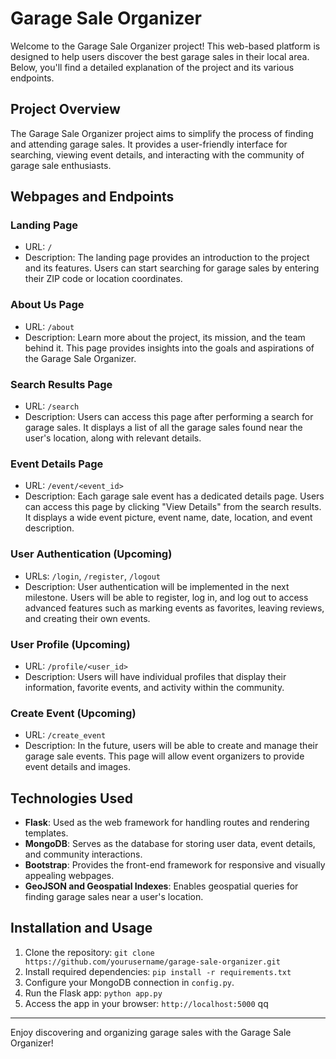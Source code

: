 # Garage Sale Organizer

Welcome to the Garage Sale Organizer project! This web-based platform is designed to help users discover the best garage sales in their local area. Below, you'll find a detailed explanation of the project and its various endpoints.

## Project Overview

The Garage Sale Organizer project aims to simplify the process of finding and attending garage sales. It provides a user-friendly interface for searching, viewing event details, and interacting with the community of garage sale enthusiasts.

## Webpages and Endpoints

### Landing Page
- URL: `/`
- Description: The landing page provides an introduction to the project and its features. Users can start searching for garage sales by entering their ZIP code or location coordinates.

### About Us Page
- URL: `/about`
- Description: Learn more about the project, its mission, and the team behind it. This page provides insights into the goals and aspirations of the Garage Sale Organizer.

### Search Results Page
- URL: `/search`
- Description: Users can access this page after performing a search for garage sales. It displays a list of all the garage sales found near the user's location, along with relevant details.

### Event Details Page
- URL: `/event/<event_id>`
- Description: Each garage sale event has a dedicated details page. Users can access this page by clicking "View Details" from the search results. It displays a wide event picture, event name, date, location, and event description.

### User Authentication (Upcoming)
- URLs: `/login`, `/register`, `/logout`
- Description: User authentication will be implemented in the next milestone. Users will be able to register, log in, and log out to access advanced features such as marking events as favorites, leaving reviews, and creating their own events.

### User Profile (Upcoming)
- URL: `/profile/<user_id>`
- Description: Users will have individual profiles that display their information, favorite events, and activity within the community.

### Create Event (Upcoming)
- URL: `/create_event`
- Description: In the future, users will be able to create and manage their garage sale events. This page will allow event organizers to provide event details and images.

## Technologies Used

- **Flask**: Used as the web framework for handling routes and rendering templates.
- **MongoDB**: Serves as the database for storing user data, event details, and community interactions.
- **Bootstrap**: Provides the front-end framework for responsive and visually appealing webpages.
- **GeoJSON and Geospatial Indexes**: Enables geospatial queries for finding garage sales near a user's location.

## Installation and Usage

1. Clone the repository: `git clone https://github.com/yourusername/garage-sale-organizer.git`
2. Install required dependencies: `pip install -r requirements.txt`
3. Configure your MongoDB connection in `config.py`.
4. Run the Flask app: `python app.py`
5. Access the app in your browser: `http://localhost:5000`
qq
---

Enjoy discovering and organizing garage sales with the Garage Sale Organizer!

